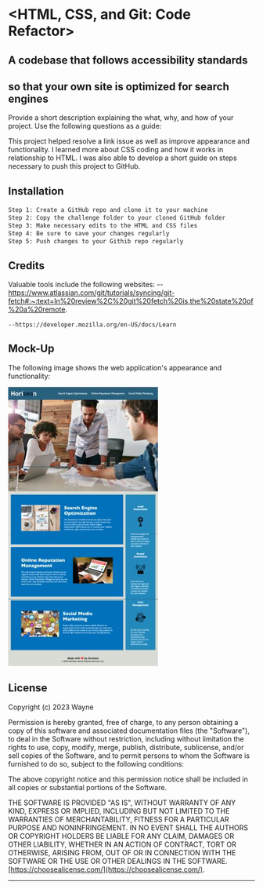 # <HTML, CSS, and Git: Code Refactor>

## A codebase that follows accessibility standards
## so that your own site is optimized for search engines

Provide a short description explaining the what, why, and how of your project. Use the following questions as a guide:

This project helped resolve a link issue as well as improve appearance and functionality. I learned more about CSS coding and how it works in relationship to HTML. I was also able to develop a short guide on steps necessary to push this project to GitHub.

## Installation

    Step 1: Create a GitHub repo and clone it to your machine
    Step 2: Copy the challenge folder to your cloned GitHub folder
    Step 3: Make necessary edits to the HTML and CSS files
    Step 4: Be sure to save your changes regularly
    Step 5: Push changes to your Githib repo regularly

## Credits

Valuable tools include the following websites:
    --https://www.atlassian.com/git/tutorials/syncing/git-fetch#:~:text=In%20review%2C%20git%20fetch%20is,the%20state%20of%20a%20remote.
    
    --https://developer.mozilla.org/en-US/docs/Learn
    
## Mock-Up

The following image shows the web application's appearance and functionality:

![The Horiseon webpage includes a navigation bar, a header image, and cards with text and images at the bottom of the page.](./Assets/Mini-Project-1-Graphic.jpg)


## License

Copyright (c) 2023 Wayne

Permission is hereby granted, free of charge, to any person obtaining a copy
of this software and associated documentation files (the "Software"), to deal
in the Software without restriction, including without limitation the rights
to use, copy, modify, merge, publish, distribute, sublicense, and/or sell
copies of the Software, and to permit persons to whom the Software is
furnished to do so, subject to the following conditions:

The above copyright notice and this permission notice shall be included in all
copies or substantial portions of the Software.

THE SOFTWARE IS PROVIDED "AS IS", WITHOUT WARRANTY OF ANY KIND, EXPRESS OR
IMPLIED, INCLUDING BUT NOT LIMITED TO THE WARRANTIES OF MERCHANTABILITY,
FITNESS FOR A PARTICULAR PURPOSE AND NONINFRINGEMENT. IN NO EVENT SHALL THE
AUTHORS OR COPYRIGHT HOLDERS BE LIABLE FOR ANY CLAIM, DAMAGES OR OTHER
LIABILITY, WHETHER IN AN ACTION OF CONTRACT, TORT OR OTHERWISE, ARISING FROM,
OUT OF OR IN CONNECTION WITH THE SOFTWARE OR THE USE OR OTHER DEALINGS IN THE
SOFTWARE. [https://choosealicense.com/](https://choosealicense.com/).

---
